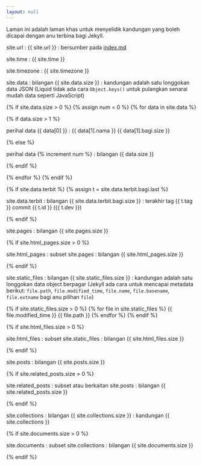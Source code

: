 ```yaml
---
layout: null
---
```


Laman ini adalah laman khas untuk menyelidik kandungan yang
boleh dicapai dengan anu terbina bagi Jekyll.

site.url
: {{ site.url }}
: bersumber pada [index.md](index.md)

site.time
: {{ site.time }}

site.timezone
: {{ site.timezone }}

site.data
: bilangan {{ site.data.size }}
: kandungan adalah satu longgokan data JSON
(Liquid tidak ada cara `Object.keys()` untuk pulangkan
senarai mudah data seperti JavaScript)

{% if site.data.size > 0 %}
{% assign num = 0 %}
{% for data in site.data %}

  {% if data.size > 1 %}

  perihal data {{ data[0] }}
  : {{ data[1].nama }} {{ data[1].bagi.size }}

  {% else %}

  perihal data {% increment num %}
  : bilangan {{ data.size }}

  {% endif %}

{% endfor %}
{% endif %}

{% if site.data.terbit %}
{% assign t = site.data.terbit.bagi.last %}

site.data.terbit
: bilangan {{ site.data.terbit.bagi.size }}
: terakhir tag {{ t.tag }} commit {{ t.id }} ({{ t.dev }})

{% endif %}

site.pages
: bilangan {{ site.pages.size }}

{% if site.html_pages.size > 0 %}

site.html_pages
: subset site.pages
: bilangan {{ site.html_pages.size }}

{% endif %}

site.static_files
: bilangan {{ site.static_files.size }}
: kandungan adalah satu longgokan data object berpagar
(Jekyll ada cara untuk mencapai metadata berikut:
`file.path`, `file.modified_time`, `file.name`,
`file.basename`, `file.extname` bagi anu pilihan `file`)

{% if site.static_files.size > 0 %}
{% for file in site.static_files %}
  {{ file.modified_time }} {{ file.path }}
{% endfor %}
{% endif %}

{% if site.html_files.size > 0 %}

site.html_files
: subset site.static_files
: bilangan {{ site.html_files.size }}

{% endif %}

site.posts
: bilangan {{ site.posts.size }}

{% if site.related_posts.size > 0 %}

site.related_posts
: subset atau berkaitan site.posts
: bilangan {{ site.related_posts.size }}

{% endif %}

site.collections
: bilangan {{ site.collections.size }}
: kandungan {{ site.collections }}

{% if site.documents.size > 0 %}

site.documents
: subset site.collections
: bilangan {{ site.documents.size }}

{% endif %}

